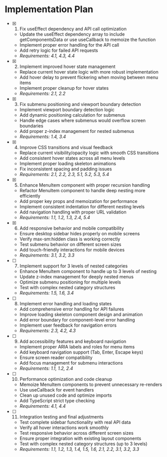 # Implementation Plan

- [x] 1. Fix useEffect dependency and API call optimization

  - Update the useEffect dependency array to include getComponentsData or use useCallback to memoize the function
  - Implement proper error handling for the API call
  - Add retry logic for failed API requests
  - _Requirements: 4.1, 4.3, 4.4_

- [x] 2. Implement improved hover state management

  - Replace current hover state logic with more robust implementation
  - Add hover delay to prevent flickering when moving between menu items
  - Implement proper cleanup for hover states
  - _Requirements: 2.1, 2.2_

- [x] 3. Fix submenu positioning and viewport boundary detection

  - Implement viewport boundary detection logic
  - Add dynamic positioning calculation for submenus
  - Handle edge cases where submenus would overflow screen boundaries
  - Add proper z-index management for nested submenus
  - _Requirements: 1.4, 3.4_

- [x] 4. Improve CSS transitions and visual feedback

  - Replace current visibility/opacity logic with smooth CSS transitions
  - Add consistent hover states across all menu levels
  - Implement proper loading skeleton animations
  - Fix inconsistent spacing and padding issues
  - _Requirements: 2.1, 2.2, 2.3, 5.1, 5.2, 5.3, 5.4_

- [x] 5. Enhance MenuItem component with proper recursion handling

  - Refactor MenuItem component to handle deep nesting more efficiently
  - Add proper key props and memoization for performance
  - Implement consistent indentation for different nesting levels
  - Add navigation handling with proper URL validation
  - _Requirements: 1.1, 1.2, 1.3, 2.4, 5.4_

- [x] 6. Add responsive behavior and mobile compatibility

  - Ensure desktop sidebar hides properly on mobile screens
  - Verify max-sm:hidden class is working correctly
  - Test submenu behavior on different screen sizes
  - Add touch-friendly interactions for mobile devices
  - _Requirements: 3.1, 3.2, 3.3_

- [ ] 7. Implement support for 3 levels of nested categories

  - Enhance MenuItem component to handle up to 3 levels of nesting
  - Update z-index management for deeply nested menus
  - Optimize submenu positioning for multiple levels
  - Test with complex nested category structures
  - _Requirements: 1.5, 1.6, 3.4_

- [ ] 8. Implement error handling and loading states

  - Add comprehensive error handling for API failures
  - Improve loading skeleton component design and animation
  - Add error boundary for component-level error handling
  - Implement user feedback for navigation errors
  - _Requirements: 2.3, 4.2, 4.3_

- [ ] 9. Add accessibility features and keyboard navigation

  - Implement proper ARIA labels and roles for menu items
  - Add keyboard navigation support (Tab, Enter, Escape keys)
  - Ensure screen reader compatibility
  - Add focus management for submenu interactions
  - _Requirements: 1.1, 1.2, 2.4_

- [ ] 10. Performance optimization and code cleanup

  - Memoize MenuItem components to prevent unnecessary re-renders
  - Use useCallback for event handlers
  - Clean up unused code and optimize imports
  - Add TypeScript strict type checking
  - _Requirements: 4.1, 4.4_

- [ ] 11. Integration testing and final adjustments
  - Test complete sidebar functionality with real API data
  - Verify all hover interactions work smoothly
  - Test responsive behavior across different screen sizes
  - Ensure proper integration with existing layout components
  - Test with complex nested category structures (up to 3 levels)
  - _Requirements: 1.1, 1.2, 1.3, 1.4, 1.5, 1.6, 2.1, 2.2, 3.1, 3.2, 3.3_

